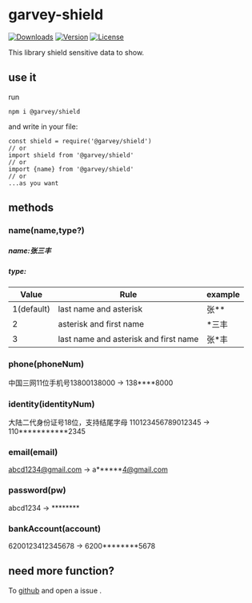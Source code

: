 # garvey-shield
<p>
  <a href="https://www.npmjs.com/package/@garvey/shield"><img src="https://img.shields.io/npm/dm/@garvey/shield.svg" alt="Downloads"></a>
  <a href="https://www.npmjs.com/package/@garvey/shield"><img src="https://img.shields.io/npm/v/@garvey/shield.svg" alt="Version"></a>
  <a href="https://www.npmjs.com/package/@garvey/shield"><img src="https://img.shields.io/npm/l/@garvey/shield.svg" alt="License"></a>
  </p>

This library shield sensitive data to show.
## use it
run

```
npm i @garvey/shield
```
and write in your file:

```
const shield = require('@garvey/shield')
// or
import shield from '@garvey/shield'
// or
import {name} from '@garvey/shield'
// or
...as you want
```
## methods

### name(name,type?)
##### name:张三丰
##### type:
|Value|Rule|example|
| --- | ---| --- |
|1(default)|last name and asterisk| 张** |
|2|asterisk and first name| *三丰 |
|3|last name and asterisk and first name| 张*丰 |

### phone(phoneNum)
中国三网11位手机号13800138000 → 138****8000
### identity(identityNum)
大陆二代身份证号18位，支持结尾字母
110123456789012345 → 110***********2345
### email(email)
abcd1234@gmail.com → a******4@gmail.com
### password(pw)
abcd1234 → ********
### bankAccount(account)
6200123412345678 → 6200********5678

## need more function?
To [github](https://github.com/GarveySun/shield) and open a issue .

